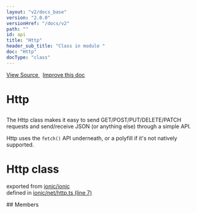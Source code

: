 ```yaml
---
layout: "v2/docs_base"
version: "2.0.0"
versionHref: "/docs/v2"
path: ""
id: api
title: "Http"
header_sub_title: "Class in module "
doc: "Http"
docType: "class"
---
```



<div class="improve-docs">
  <a href='http://github.com/driftyco/ionic2/tree/master/ionic/net/http.ts#L6'>
    View Source
  </a>
  &nbsp;
  <a href='http://github.com/driftyco/ionic2/edit/master/ionic/net/http.ts#L6'>
    Improve this doc
  </a>
</div>




<h1 class="api-title">

  Http



</h1>





<p>The Http class makes it easy to send GET/POST/PUT/DELETE/PATCH requests
and send/receive JSON (or anything else) through a simple API.</p>
<p>Http uses the <code>fetch()</code> API underneath, or a polyfill if it&#39;s not natively supported.</p>


<h1 class="class export">Http <span class="type">class</span></h1>
<p class="module">exported from <a href='undefined'>ionic/ionic</a><br/>
defined in <a href="https://github.com/driftyco/ionic2/tree/master/ionic/net/http.ts#L7-L203">ionic/net/http.ts (line 7)</a>
</p>
## Members

